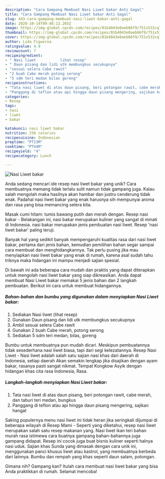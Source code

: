 ```yaml
---
description: "Cara Gampang Membuat Nasi Liwet bakar Anti Gagal"
title: "Cara Gampang Membuat Nasi Liwet bakar Anti Gagal"
slug: 443-cara-gampang-membuat-nasi-liwet-bakar-anti-gagal
date: 2020-10-14T09:48:13.265Z
image: https://img-global.cpcdn.com/recipes/01b4043e0aeb66f9/751x532cq70/nasi-liwet-bakar-foto-resep-utama.jpg
thumbnail: https://img-global.cpcdn.com/recipes/01b4043e0aeb66f9/751x532cq70/nasi-liwet-bakar-foto-resep-utama.jpg
cover: https://img-global.cpcdn.com/recipes/01b4043e0aeb66f9/751x532cq70/nasi-liwet-bakar-foto-resep-utama.jpg
author: Lida Figueroa
ratingvalue: 4.9
reviewcount: 7
recipeingredient:
- " Nasi liwet           lihat resep"
- " Daun pisang dan lidi utk membungkus secukupnya"
- "sesuai selera Cabe rawit"
- "2 buah Cabe merah potong serong"
- "5 sdm teri medan bilas goreng"
recipeinstructions:
- "Tata nasi liwet di atas daun pisang, beri potongan rawit, cabe merah, dan taburi teri medan, bungkus"
- "Panggang di teflon atau api hingga daun pisang mengering, sajikan hangat"
categories:
- Resep
tags:
- nasi
- liwet
- bakar

katakunci: nasi liwet bakar 
nutrition: 256 calories
recipecuisine: Indonesian
preptime: "PT13M"
cooktime: "PT44M"
recipeyield: "4"
recipecategory: Lunch

---
```



![Nasi Liwet bakar](https://img-global.cpcdn.com/recipes/01b4043e0aeb66f9/751x532cq70/nasi-liwet-bakar-foto-resep-utama.jpg)

Anda sedang mencari ide resep nasi liwet bakar yang unik? Cara membuatnya memang tidak terlalu sulit namun tidak gampang juga. Kalau salah mengolah maka hasilnya akan hambar dan justru cenderung tidak enak. Padahal nasi liwet bakar yang enak harusnya sih mempunyai aroma dan rasa yang bisa memancing selera kita.

Masak cumi hitam: tumis bawang putih dan merah dengan. Resep nasi bakar - Belakangan ini, nasi bakar merupakan kuliner yang sangat di minati di Indonesia. nasi bakar merupakan jenis pembuatan nasi liwet. Resep &#39;nasi liwet bakar&#39; paling teruji.

Banyak hal yang sedikit banyak mempengaruhi kualitas rasa dari nasi liwet bakar, pertama dari jenis bahan, kemudian pemilihan bahan segar sampai cara membuat dan menghidangkannya. Tak perlu pusing jika mau menyiapkan nasi liwet bakar yang enak di rumah, karena asal sudah tahu triknya maka hidangan ini mampu menjadi sajian spesial.


Di bawah ini ada beberapa cara mudah dan praktis yang dapat diterapkan untuk mengolah nasi liwet bakar yang siap dikreasikan. Anda dapat membuat Nasi Liwet bakar memakai 5 jenis bahan dan 2 langkah pembuatan. Berikut ini cara untuk membuat hidangannya.

<!--inarticleads1-->

##### Bahan-bahan dan bumbu yang digunakan dalam menyiapkan Nasi Liwet bakar:

1. Sediakan  Nasi liwet           (lihat resep)
1. Gunakan  Daun pisang dan lidi utk membungkus secukupnya
1. Ambil sesuai selera Cabe rawit
1. Gunakan 2 buah Cabe merah, potong serong
1. Sediakan 5 sdm teri medan, bilas, goreng


Bumbu untuk membuatnya pun mudah dicari. Meskipun pembuatannya tidak sesederhana nasi liwet biasa, tapi dari segi kelezatannya. Resep Nasi Liwet - Nasi liwet adalah salah satu sajian nasi khas dari daerah di Indonesia, setiap daerah Akan semakin lengkap jika disajikan dengan ayam bakar, rasanya pasti sangat nikmat. Tempat Kongkow Asyik dengan hidangan khas cita rasa Indonesia, Rasa. 

<!--inarticleads2-->

##### Langkah-langkah menyiapkan Nasi Liwet bakar:

1. Tata nasi liwet di atas daun pisang, beri potongan rawit, cabe merah, dan taburi teri medan, bungkus
1. Panggang di teflon atau api hingga daun pisang mengering, sajikan hangat


Saking populernya menu nasi liwet ini tidak heran jika seringkali dijumpai di beberapa wilayah di Resep Mami - Seperti yang diketahui, resep nasi liwet merupakan salah satu resep makanan yang. Nasi liwet ikan teri bahan murah rasa istimewa cara buatnya gampang bahan-bahannya juga gampang didapat. Resep ini cocok juga buat bisnis kuliner seperti halnya nasi uduk. Sajian khas Sunda yang dimasak dengan cara unik ini, menggunakan panci khusus liwet atau kastrol, yang membuatnya berbeda dari lainnya. Bumbu dan rempah yang khas seperti daun salam, potongan. 

Gimana nih? Gampang kan? Itulah cara membuat nasi liwet bakar yang bisa Anda praktikkan di rumah. Selamat mencoba!
